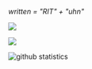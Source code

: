 _written = "RIT" + "uhn"_

<a href="https://gitlab.com/reaitten">
  <img src="https://img.shields.io/badge/@reaitten-white?style=social&logo=gitlab&theme=dark"/></a>

<a href="https://hits.seeyoufarm.com"><img src="https://hits.seeyoufarm.com/api/count/incr/badge.svg?url=https%3A%2F%2Fgithub.com%2Freaitten%2Freaitten&count_bg=%231D3A96&title_bg=%23000000&icon=&icon_color=%23E7E7E7&title=hits&edge_flat=false"/></a>
  
![github statistics](https://github-readme-stats.vercel.app/api?username=reaitten&show_icons=true&theme=dark&count_private=true)  

<!-- BLOG-POST-LIST:START -->
<!-- BLOG-POST-LIST:END -->
